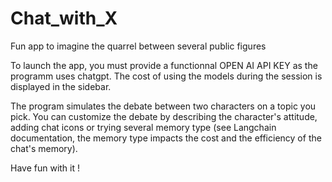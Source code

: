 # Chat_with_X
Fun app to imagine the quarrel between several public figures

To launch the app, you must provide a functionnal OPEN AI API KEY as the programm uses chatgpt.
The cost of using the models during the session is displayed in the sidebar. 

The program simulates the debate between two characters on a topic you pick.
You can customize the debate by describing the character's attitude, adding chat icons or trying several memory type (see Langchain documentation, the memory type impacts the cost and the efficiency of the chat's memory).

Have fun with it ! 
